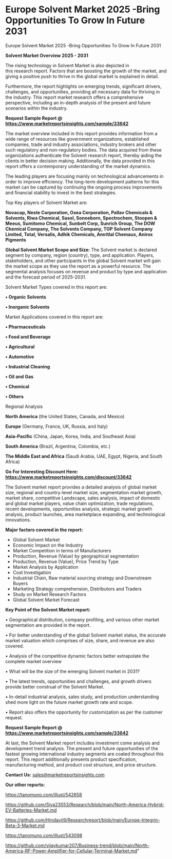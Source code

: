 # Europe Solvent Market 2025 -Bring Opportunities To Grow In Future 2031
Europe Solvent Market 2025 -Bring Opportunities To Grow In Future 2031

<Strong> Solvent Market Overview 2025 - 2031</strong>

The rising technology in Solvent Market is also depicted in this research report. Factors that are boosting the growth of the market, and giving a positive push to thrive in the global market is explained in detail.

Furthermore, the report highlights on emerging trends, significant drivers, challenges, and opportunities, providing all necessary data for thriving in the industry. This report market research offers a comprehensive perspective, including an in-depth analysis of the present and future scenarios within the industry.

<strong>Request Sample Report @ <a href=https://www.marketreportsinsights.com/sample/33642>https://www.marketreportsinsights.com/sample/33642</a></strong>

The market overview included in this report provides information from a wide range of resources like government organizations, established companies, trade and industry associations, industry brokers and other such regulatory and non-regulatory bodies. The data acquired from these organizations authenticate the Solvent research report, thereby aiding the clients in better decision making. Additionally, the data provided in this report offers a contemporary understanding of the market dynamics.

The leading players are focusing mainly on technological advancements in order to improve efficiency. The long-term development patterns for this market can be captured by continuing the ongoing process improvements and financial stability to invest in the best strategies.

Top Key players of Solvent Market are:

<strong>Novacap, Neste Corporation, Oxea Corporation, Pallav Chemicals & Solvents, Riwa Chemical, Sasol, Sonneborn, Spectrochem, Stoopen & Meeus, Sumitomo Chemical, Sunbelt Corp, Sunrich Group, The DOW Chemical Company, The Solvents Company, TOP Solvent Company Limited, Total, Versalis, Adhik Chemicals, Amritlal Chemaux, Anirox Pigments</strong>

<strong><b>Global Solvent Market Scope and Size:</b></strong>
The Solvent market is declared segment by company, region (country), type, and application. Players, stakeholders, and other participants in the global Solvent market will gain the market scope as they use the report as a powerful resource. The segmental analysis focuses on revenue and product by type and application and the forecast period of 2025-2031.

Solvent Market Types covered in this report are:

<strong>•  Organic Solvents

•  Inorganic Solvents</strong>

Market Applications covered in this report are:

<strong>•  Pharmaceuticals

•  Food and Beverage

•  Agricultural

•  Automotive

•  Industrial Cleaning

•  Oil and Gas

•  Chemical

•  Others</strong> 

Regional Analysis

<strong>North America</strong> (the United States, Canada, and Mexico)

<strong>Europe</strong> (Germany, France, UK, Russia, and Italy)

<strong>Asia-Pacific</strong> (China, Japan, Korea, India, and Southeast Asia)

<strong>South America</strong> (Brazil, Argentina, Colombia, etc.)

<strong>The Middle East and Africa</strong> (Saudi Arabia, UAE, Egypt, Nigeria, and South Africa)

<strong>Go For Interesting Discount Here: <a href=https://www.marketreportsinsights.com/discount/33642>https://www.marketreportsinsights.com/discount/33642</a></strong>

The Solvent market report provides a detailed analysis of global market size, regional and country-level market size, segmentation market growth, market share, competitive Landscape, sales analysis, impact of domestic and global market players, value chain optimization, trade regulations, recent developments, opportunities analysis, strategic market growth analysis, product launches, area marketplace expanding, and technological innovations.

<strong><b>Major factors covered in the report:</b></strong>
<ul>
  <li>Global Solvent Market </li>
  <li>Economic Impact on the Industry</li>
  <li>Market Competition in terms of Manufacturers</li>
  <li>Production, Revenue (Value) by geographical segmentation</li>
  <li>Production, Revenue (Value), Price Trend by Type</li>
  <li>Market Analysis by Application</li>
  <li>Cost Investigation</li>
  <li>Industrial Chain, Raw material sourcing strategy and Downstream Buyers</li>
  <li>Marketing Strategy comprehension, Distributors and Traders</li>
  <li>Study on Market Research Factors</li>
  <li>Global Solvent Market Forecast</li>
</ul>

<strong><b>Key Point of the Solvent Market report:</b></strong>

• Geographical distribution, company profiling, and various other market segmentation are provided in the report.

• For better understanding of the global Solvent market status, the accurate market valuation which comprises of size, share, and revenue are also covered.

• Analysis of the competitive dynamic factors better extrapolate the complete market overview

• What will be the size of the emerging Solvent market in 2031?

• The latest trends, opportunities and challenges, and growth drivers provide better construal of the Solvent Market.

• In-detail industrial analysis, sales study, and production understanding shed more light on the future market growth rate and scope.

• Report also offers the opportunity for customization as per the customer request.

<strong>Request Sample Report @ <a href=https://www.marketreportsinsights.com/sample/33642>https://www.marketreportsinsights.com/sample/33642</a></strong>

At last, the Solvent Market report includes investment come analysis and development trend analysis. The present and future opportunities of the fastest growing international industry segments are coated throughout this report. This report additionally presents product specification, manufacturing method, and product cost structure, and price structure.

<strong>Contact Us:</strong>
sales@marketreportsinsights.com

<strong>Our other reports:</strong>

<a href=https://tanomuno.com/illust/542658>https://tanomuno.com/illust/542658</a>

<a href=https://github.com/Siya23553/Research/blob/main/North-America-Hybrid-EV-Batteries-Market.md>https://github.com/Siya23553/Research/blob/main/North-America-Hybrid-EV-Batteries-Market.md</a>

<a href=https://github.com/Hindavii9/Researchreport/blob/main/Europe-Integrin-Beta-3-Market.md>https://github.com/Hindavii9/Researchreport/blob/main/Europe-Integrin-Beta-3-Market.md</a>

<a href=https://tanomuno.com/illust/543098>https://tanomuno.com/illust/543098</a>

<a href=https://github.com/vijaykumar207/Business-trend/blob/main/North-America-RF-Power-Amplifier-for-Cellular-Terminal-Market.md>https://github.com/vijaykumar207/Business-trend/blob/main/North-America-RF-Power-Amplifier-for-Cellular-Terminal-Market.md</a>"
